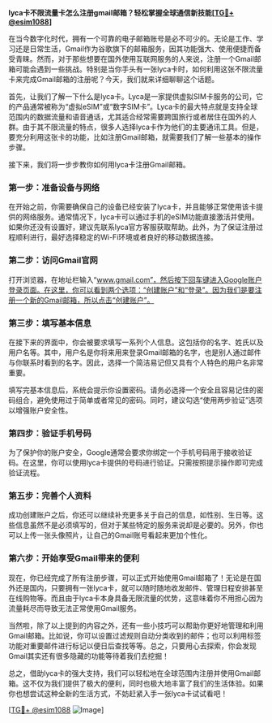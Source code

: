**lyca卡不限流量卡怎么注册gmail邮箱？轻松掌握全球通信新技能[[TG💪+ @esim1088](https://t.me/s/esim1088)]**

在当今数字化时代，拥有一个可靠的电子邮箱账号是必不可少的。无论是工作、学习还是日常生活，Gmail作为谷歌旗下的邮箱服务，因其功能强大、使用便捷而备受青睐。然而，对于那些想要在国外使用互联网服务的人来说，注册一个Gmail邮箱可能会遇到一些挑战。特别是当你手头有一张lyca卡时，如何利用这张不限流量卡来完成Gmail邮箱的注册呢？今天，我们就来详细聊聊这个话题。

首先，让我们了解一下什么是lyca卡。Lyca是一家提供虚拟SIM卡服务的公司，它的产品通常被称为“虚拟eSIM”或“数字SIM卡”。Lyca卡的最大特点就是支持全球范围内的数据流量和语音通话，尤其适合经常需要跨国旅行或者居住在国外的人群。由于其不限流量的特点，很多人选择lyca卡作为他们的主要通讯工具。但是，要充分利用这张卡的功能，比如注册Gmail邮箱，就需要我们了解一些基本的操作步骤。

接下来，我们将一步步教你如何用lyca卡注册Gmail邮箱。

### 第一步：准备设备与网络

在开始之前，你需要确保自己的设备已经安装了lyca卡，并且能够正常使用该卡提供的网络服务。通常情况下，lyca卡可以通过手机的eSIM功能直接激活并使用。如果你还没有设置好，建议先联系lyca官方客服获取帮助。此外，为了保证注册过程顺利进行，最好选择稳定的Wi-Fi环境或者良好的移动数据连接。

### 第二步：访问Gmail官网

打开浏览器，在地址栏输入“www.gmail.com”，然后按下回车键进入Google账户登录页面。在这里，你可以看到两个选项：“创建账户”和“登录”。因为我们是要注册一个新的Gmail邮箱，所以点击“创建账户”。

### 第三步：填写基本信息

在接下来的界面中，你会被要求填写一系列个人信息。这包括你的名字、姓氏以及用户名等。其中，用户名是你将来用来登录Gmail邮箱的名字，也是别人通过邮件与你联系时看到的名字。因此，选择一个简洁易记但又具有个人特色的用户名非常重要。

填写完基本信息后，系统会提示你设置密码。请务必选择一个安全且容易记住的密码组合，避免使用过于简单或者常见的密码。同时，建议勾选“使用两步验证”选项以增强账户安全性。

### 第四步：验证手机号码

为了保护你的账户安全，Google通常会要求你绑定一个手机号码用于接收验证码。在这里，你可以使用lyca卡提供的号码进行验证。只需按照提示操作即可完成验证流程。

### 第五步：完善个人资料

成功创建账户之后，你还可以继续补充更多关于自己的信息，如性别、生日等。这些信息虽然不是必须填写的，但对于某些特定的服务来说却是必要的。另外，你也可以上传一张头像照片，让自己的Gmail账号看起来更加个性化。

### 第六步：开始享受Gmail带来的便利

现在，你已经完成了所有注册步骤，可以正式开始使用Gmail邮箱了！无论是在国外还是国内，只要拥有一张lyca卡，就可以随时随地收发邮件、管理日程安排甚至在线购物等。而且由于lyca卡本身具备无限流量的优势，这意味着你不用担心因为流量耗尽而导致无法正常使用Gmail服务。

当然啦，除了以上提到的内容之外，还有一些小技巧可以帮助你更好地管理和利用Gmail邮箱。比如说，你可以设置过滤规则自动分类收到的邮件；也可以利用标签功能对重要邮件进行标记以便日后查找等等。总之，只要用心去探索，你会发现Gmail其实还有很多隐藏的功能等待着我们去挖掘！

总之，借助lyca卡的强大支持，我们可以轻松地在全球范围内注册并使用Gmail邮箱。这不仅为我们提供了极大的便利，同时也极大地丰富了我们的生活体验。如果你也想尝试这种全新的生活方式，不妨赶紧入手一张lyca卡试试看吧！

[[TG💪+ @esim1088](https://t.me/s/esim1088) ![Image](https://i.postimg.cc/4NQfJmqS/Snipaste-2025-05-13-00-14-12.png)]